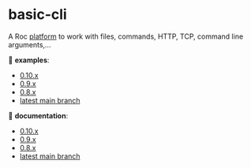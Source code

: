 # basic-cli

A Roc [platform](https://github.com/roc-lang/roc/wiki/Roc-concepts-explained#platform) to work with files, commands, HTTP, TCP, command line arguments,...

:eyes: **examples**:
  - [0.10.x](https://github.com/roc-lang/basic-cli/tree/0.10.0/examples)
  - [0.9.x](https://github.com/roc-lang/basic-cli/tree/0.9.1/examples)
  - [0.8.x](https://github.com/roc-lang/basic-cli/tree/0.8.1/examples)
  - [latest main branch](https://github.com/roc-lang/basic-cli/tree/main/examples)

:book: **documentation**:
  - [0.10.x](https://www.roc-lang.org/packages/basic-cli/0.10.0)
  - [0.9.x](https://www.roc-lang.org/packages/basic-cli/0.9.1)
  - [0.8.x](https://www.roc-lang.org/packages/basic-cli/0.8.1)
  - [latest main branch](https://www.roc-lang.org/packages/basic-cli)
